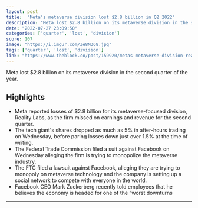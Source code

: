 ```yaml
---
layout: post
title:  "Meta's metaverse division lost $2.8 billion in Q2 2022"
description: "Meta lost $2.8 billion on its metaverse division in the second quarter of the year."
date: "2022-07-27 23:09:50"
categories: ['quarter', 'lost', 'division']
score: 107
image: "https://i.imgur.com/Ze8M368.jpg"
tags: ['quarter', 'lost', 'division']
link: "https://www.theblock.co/post/159920/metas-metaverse-division-reality-labs-lost-2-8-billion-in-q2-2022"
---
```


Meta lost $2.8 billion on its metaverse division in the second quarter of the year.

## Highlights

- Meta reported losses of $2.8 billion for its metaverse-focused division, Reality Labs, as the firm missed on earnings and revenue for the second quarter.
- The tech giant's shares dropped as much as 5% in after-hours trading on Wednesday, before paring losses down just over 1.5% at the time of writing.
- The Federal Trade Commission filed a suit against Facebook on Wednesday alleging the firm is trying to monopolize the metaverse industry.
- The FTC filed a lawsuit against Facebook, alleging they are trying to monopoly on metaverse technology and the company is setting up a social network to compete with everyone in the world.
- Facebook CEO Mark Zuckerberg recently told employees that he believes the economy is headed for one of the “worst downturns

---
